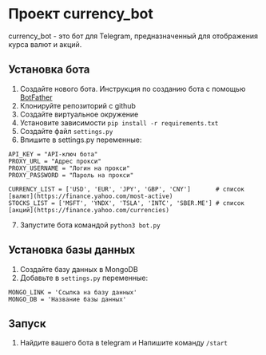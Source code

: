 # Проект currency_bot

currency_bot - это бот для Telegram, предназначенный для отображения курса валют и акций.

## Установка бота

1. Создайте нового бота. Инструкция по созданию бота с помощью [BotFather](https://medium.com/@bbsystemscorporation/инструкция-по-работе-с-botfather-ботом-5c6f74d99a1a)
2. Клонируйте репозиторий с github
3. Создайте виртуальное окружение
4. Установите зависимости `pip install -r requirements.txt`
5. Создайте файл `settings.py`
6. Впишите в settings.py переменные:
```
API_KEY = "API-ключ бота"
PROXY_URL = "Адрес прокси"
PROXY_USERNAME = "Логин на прокси"
PROXY_PASSWORD = "Пароль на прокси"

CURRENCY_LIST = ['USD', 'EUR', 'JPY', 'GBP', 'CNY']       # список [валют](https://finance.yahoo.com/most-active)
STOCKS_LIST = ['MSFT', 'YNDX', 'TSLA', 'INTC', 'SBER.ME'] # список [акций](https://finance.yahoo.com/currencies)
```
7. Запустите бота командой `python3 bot.py` 

## Установка базы данных
1. Создайте базу данных в MongoDB
2. Добавьте в `settings.py` переменные:
```
MONGO_LINK = 'Ссылка на базу данных'
MONGO_DB = 'Название базы данных'
```
## Запуск
1. Найдите вашего бота в telegram и Напишите команду `/start`
